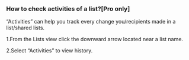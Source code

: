 ### How to check activities of a list?[Pro only]

“Activities” can help you track every change you/recipients made in a list/shared lists. 

1.From the Lists view click the downward arrow located near a list name. 

2.Select “Activities” to view history.




